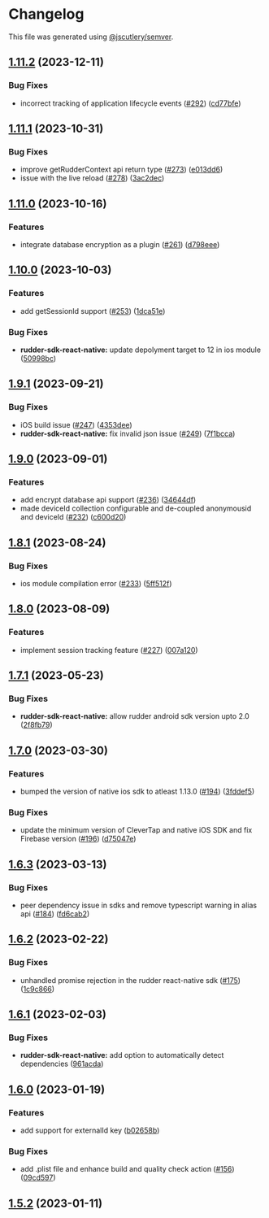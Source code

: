 # Changelog

This file was generated using [@jscutlery/semver](https://github.com/jscutlery/semver).

## [1.11.2](https://github.com/rudderlabs/rudder-sdk-react-native/compare/rudder-sdk-react-native@1.11.1...rudder-sdk-react-native@1.11.2) (2023-12-11)


### Bug Fixes

* incorrect tracking of application lifecycle events ([#292](https://github.com/rudderlabs/rudder-sdk-react-native/issues/292)) ([cd77bfe](https://github.com/rudderlabs/rudder-sdk-react-native/commit/cd77bfe91a70c1dfe70e1f27d6b5d301146f4343))

## [1.11.1](https://github.com/rudderlabs/rudder-sdk-react-native/compare/rudder-sdk-react-native@1.11.0...rudder-sdk-react-native@1.11.1) (2023-10-31)


### Bug Fixes

* improve getRudderContext api return type  ([#273](https://github.com/rudderlabs/rudder-sdk-react-native/issues/273)) ([e013dd6](https://github.com/rudderlabs/rudder-sdk-react-native/commit/e013dd695bafbf4604aa637213c24f3390b8f23b))
* issue with the live reload ([#278](https://github.com/rudderlabs/rudder-sdk-react-native/issues/278)) ([3ac2dec](https://github.com/rudderlabs/rudder-sdk-react-native/commit/3ac2dec853c18f301db4afb156c1cff007ab06e3))

## [1.11.0](https://github.com/rudderlabs/rudder-sdk-react-native/compare/rudder-sdk-react-native@1.10.0...rudder-sdk-react-native@1.11.0) (2023-10-16)


### Features

* integrate database encryption as a plugin ([#261](https://github.com/rudderlabs/rudder-sdk-react-native/issues/261)) ([d798eee](https://github.com/rudderlabs/rudder-sdk-react-native/commit/d798eeeb2ae9dd1ed750e96fe19d8ba80051b34e))

## [1.10.0](https://github.com/rudderlabs/rudder-sdk-react-native/compare/rudder-sdk-react-native@1.9.1...rudder-sdk-react-native@1.10.0) (2023-10-03)


### Features

* add getSessionId support ([#253](https://github.com/rudderlabs/rudder-sdk-react-native/issues/253)) ([1dca51e](https://github.com/rudderlabs/rudder-sdk-react-native/commit/1dca51e4a5c571dac20ddfe2a1c3cf4dc3ac1716))


### Bug Fixes

* **rudder-sdk-react-native:** update depolyment target to 12 in ios module ([50998bc](https://github.com/rudderlabs/rudder-sdk-react-native/commit/50998bc7bd0d6eda97bf3b6ffcc383220e55e798))

## [1.9.1](https://github.com/rudderlabs/rudder-sdk-react-native/compare/rudder-sdk-react-native@1.9.0...rudder-sdk-react-native@1.9.1) (2023-09-21)


### Bug Fixes

* iOS build issue ([#247](https://github.com/rudderlabs/rudder-sdk-react-native/issues/247)) ([4353dee](https://github.com/rudderlabs/rudder-sdk-react-native/commit/4353dee6a7164a5c1be4cccac62a3df8f647e7eb))
* **rudder-sdk-react-native:** fix invalid json issue ([#249](https://github.com/rudderlabs/rudder-sdk-react-native/issues/249)) ([7f1bcca](https://github.com/rudderlabs/rudder-sdk-react-native/commit/7f1bccaf162425b6c02791acf57e8a9b3ae3ae22))

## [1.9.0](https://github.com/rudderlabs/rudder-sdk-react-native/compare/rudder-sdk-react-native@1.8.1...rudder-sdk-react-native@1.9.0) (2023-09-01)


### Features

* add encrypt database api support ([#236](https://github.com/rudderlabs/rudder-sdk-react-native/issues/236)) ([34644df](https://github.com/rudderlabs/rudder-sdk-react-native/commit/34644dfdf1cf8fdb3f15cb5088af1b6d6c23824b))
* made deviceId collection configurable and de-coupled anonymousid and deviceId ([#232](https://github.com/rudderlabs/rudder-sdk-react-native/issues/232)) ([c600d20](https://github.com/rudderlabs/rudder-sdk-react-native/commit/c600d2096d34d8f696de892467446c60ab664e38))

## [1.8.1](https://github.com/rudderlabs/rudder-sdk-react-native/compare/rudder-sdk-react-native@1.8.0...rudder-sdk-react-native@1.8.1) (2023-08-24)


### Bug Fixes

* ios module compilation error ([#233](https://github.com/rudderlabs/rudder-sdk-react-native/issues/233)) ([5ff512f](https://github.com/rudderlabs/rudder-sdk-react-native/commit/5ff512fff9c260936542f92571859b83367af3d6))

## [1.8.0](https://github.com/rudderlabs/rudder-sdk-react-native/compare/rudder-sdk-react-native@1.7.1...rudder-sdk-react-native@1.8.0) (2023-08-09)


### Features

* implement session tracking feature ([#227](https://github.com/rudderlabs/rudder-sdk-react-native/issues/227)) ([007a120](https://github.com/rudderlabs/rudder-sdk-react-native/commit/007a12036b7870cff6b8f732b7e60dae45d6a6e8))

## [1.7.1](https://github.com/rudderlabs/rudder-sdk-react-native/compare/rudder-sdk-react-native@1.7.0...rudder-sdk-react-native@1.7.1) (2023-05-23)


### Bug Fixes

* **rudder-sdk-react-native:** allow rudder android sdk version upto 2.0 ([2f8fb79](https://github.com/rudderlabs/rudder-sdk-react-native/commit/2f8fb796b2393ef52c4d685cc4ac57925ba03b0e))

## [1.7.0](https://github.com/rudderlabs/rudder-sdk-react-native/compare/rudder-sdk-react-native@1.6.3...rudder-sdk-react-native@1.7.0) (2023-03-30)


### Features

* bumped the version of native ios sdk to atleast 1.13.0 ([#194](https://github.com/rudderlabs/rudder-sdk-react-native/issues/194)) ([3fddef5](https://github.com/rudderlabs/rudder-sdk-react-native/commit/3fddef5d180ddd0774da7d3cd476090d0b3973a4))


### Bug Fixes

* update the minimum version of CleverTap and native iOS SDK and fix Firebase version ([#196](https://github.com/rudderlabs/rudder-sdk-react-native/issues/196)) ([d75047e](https://github.com/rudderlabs/rudder-sdk-react-native/commit/d75047e170ab7d74fea6b2f7a32bead23a15bace))

## [1.6.3](https://github.com/rudderlabs/rudder-sdk-react-native/compare/rudder-sdk-react-native@1.6.2...rudder-sdk-react-native@1.6.3) (2023-03-13)


### Bug Fixes

* peer dependency issue in sdks and remove typescript warning in alias api ([#184](https://github.com/rudderlabs/rudder-sdk-react-native/issues/184)) ([fd6cab2](https://github.com/rudderlabs/rudder-sdk-react-native/commit/fd6cab262d1cba21dfd7129caa1a53d614cb7783))

## [1.6.2](https://github.com/rudderlabs/rudder-sdk-react-native/compare/rudder-sdk-react-native@1.6.1...rudder-sdk-react-native@1.6.2) (2023-02-22)


### Bug Fixes

* unhandled promise rejection in the rudder react-native sdk ([#175](https://github.com/rudderlabs/rudder-sdk-react-native/issues/175)) ([1c9c866](https://github.com/rudderlabs/rudder-sdk-react-native/commit/1c9c866dfd59ef751075ccbcbece36efd891d50b))

## [1.6.1](https://github.com/rudderlabs/rudder-sdk-react-native/compare/rudder-sdk-react-native@1.6.0...rudder-sdk-react-native@1.6.1) (2023-02-03)


### Bug Fixes

* **rudder-sdk-react-native:** add option to automatically detect dependencies ([961acda](https://github.com/rudderlabs/rudder-sdk-react-native/commit/961acda5e6995cdab4ffab7d108ec9ab0ec023b3))

## [1.6.0](https://github.com/rudderlabs/rudder-sdk-react-native/compare/rudder-sdk-react-native@1.5.2...rudder-sdk-react-native@1.6.0) (2023-01-19)


### Features

* add support for externalId key ([b02658b](https://github.com/rudderlabs/rudder-sdk-react-native/commit/b02658be45bdff13a892e01a58dd1535b0443bd0))


### Bug Fixes

* add .plist file and enhance build and quality check action ([#156](https://github.com/rudderlabs/rudder-sdk-react-native/issues/156)) ([09cd597](https://github.com/rudderlabs/rudder-sdk-react-native/commit/09cd5978597466e157b251642a2e9e1dfdb6c124))

## [1.5.2](https://github.com/rudderlabs/rudder-sdk-react-native/compare/sdk-1.5.1...sdk-1.5.2) (2023-01-11)
